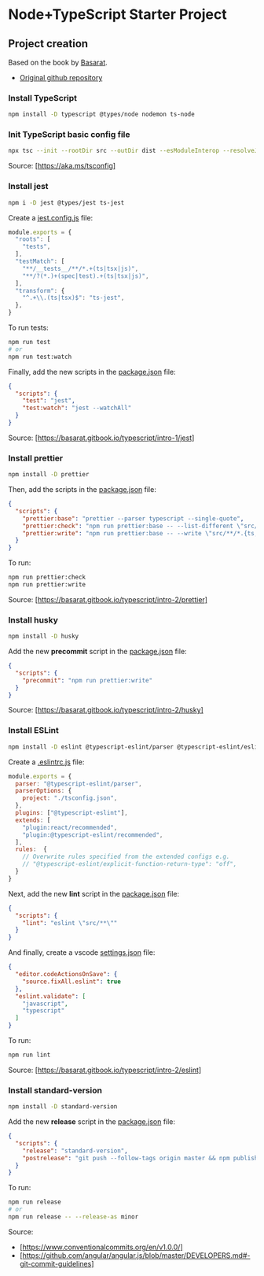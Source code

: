 # Node+TypeScript Starter Project

## Project creation

Based on the book by [Basarat](https://basarat.gitbook.io/typescript/).

* [Original github repository](https://github.com/basarat/typescript-book)

### Install TypeScript

```sh
npm install -D typescript @types/node nodemon ts-node
```

### Init TypeScript basic config file

```sh
npx tsc --init --rootDir src --outDir dist --esModuleInterop --resolveJsonModule --lib es6,dom  --module commonjs
```

Source: [https://aka.ms/tsconfig]

### Install jest

```sh
npm i -D jest @types/jest ts-jest
```

Create a [jest.config.js](jest.config.js) file:

```javascript
module.exports = {
  "roots": [
    "tests",
  ],
  "testMatch": [
    "**/__tests__/**/*.+(ts|tsx|js)",
    "**/?(*.)+(spec|test).+(ts|tsx|js)",
  ],
  "transform": {
    "^.+\\.(ts|tsx)$": "ts-jest",
  },
}
```

To run tests:

```sh
npm run test
# or
npm run test:watch
```

Finally, add the new scripts in the [package.json](package.json) file:

```json
{
  "scripts": {
    "test": "jest",
    "test:watch": "jest --watchAll"
  }
}
```

Source: [https://basarat.gitbook.io/typescript/intro-1/jest]

### Install prettier

```sh
npm install -D prettier
```

Then, add the scripts in the [package.json](package.json) file:

```json
{
  "scripts": {
    "prettier:base": "prettier --parser typescript --single-quote",
    "prettier:check": "npm run prettier:base -- --list-different \"src/**/*.{ts,tsx}\"",
    "prettier:write": "npm run prettier:base -- --write \"src/**/*.{ts,tsx}\""
  }
}
```

To run:

```sh
npm run prettier:check
npm run prettier:write
```

Source: [https://basarat.gitbook.io/typescript/intro-2/prettier]

### Install husky

```sh
npm install -D husky
```

Add the new **precommit** script in the [package.json](package.json) file:

```json
{
  "scripts": {
    "precommit": "npm run prettier:write"
  }
}
```

Source: [https://basarat.gitbook.io/typescript/intro-2/husky]

### Install ESLint

```sh
npm install -D eslint @typescript-eslint/parser @typescript-eslint/eslint-plugin eslint-plugin-jest
```

Create a [.eslintrc.js](.eslintrc.js) file:

```javascript
module.exports = {
  parser: "@typescript-eslint/parser",
  parserOptions: {
    project: "./tsconfig.json",
  },
  plugins: ["@typescript-eslint"],
  extends: [
    "plugin:react/recommended",
    "plugin:@typescript-eslint/recommended",
  ],
  rules:  {
    // Overwrite rules specified from the extended configs e.g. 
    // "@typescript-eslint/explicit-function-return-type": "off",
  }
}
```

Next, add the new **lint** script in the [package.json](package.json) file:

```json
{
  "scripts": {
    "lint": "eslint \"src/**\""
  }
}
```

And finally, create a vscode [settings.json](.vscode/settings.json) file:

```json
{
  "editor.codeActionsOnSave": {
    "source.fixAll.eslint": true
  },
  "eslint.validate": [
    "javascript",
    "typescript"
  ]
}
```

To run:

```sh
npm run lint
```

Source: [https://basarat.gitbook.io/typescript/intro-2/eslint]

### Install standard-version

```sh
npm install -D standard-version
```

Add the new **release** script in the [package.json](package.json) file:

```json
{
  "scripts": {
    "release": "standard-version",
    "postrelease": "git push --follow-tags origin master && npm publish"
  }
}
```

To run:

```sh
npm run release
# or
npm run release -- --release-as minor
```

Source:

* [https://www.conventionalcommits.org/en/v1.0.0/]
* [https://github.com/angular/angular.js/blob/master/DEVELOPERS.md#-git-commit-guidelines]
